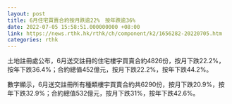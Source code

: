 ```yaml
---
layout: post
title: 6月住宅買賣合約按月跌逾22%　按年跌逾36%
date: 2022-07-05 15:58:51.000000000 +08:00
link: https://news.rthk.hk/rthk/ch/component/k2/1656282-20220705.htm
categories: rthk
---
```


土地註冊處公布，6月送交註冊的住宅樓宇買賣合約4826份，按月下跌22.2%，按年下跌36.4%；合約總值452億元，按月下跌22.2%，按年下跌44.2%。

數字顯示，6月送交註冊所有種類樓宇買賣合約共6290份，按月下跌20.9%，按年下跌32.9%；合約總值532億元，按月下跌31%，按年下跌42.6%。
